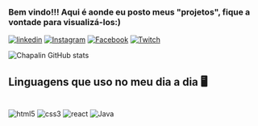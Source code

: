 
### Bem vindo!!! Aqui é aonde eu posto meus "projetos", fique a vontade para visualizá-los:)

[![linkedin](https://img.shields.io/badge/LinkedIn-0077B5?style=for-the-badge&logo=linkedin&logoColor=white)](https://www.linkedin.com/in/paulo-alexandre-1aa395231/)
[![Instagram](https://img.shields.io/badge/Instagram-E4405F?style=for-the-badge&logo=instagram&logoColor=white)](https://www.instagram.com/alexandrre_o/)
[![Facebook](https://img.shields.io/badge/Facebook-1877F2?style=for-the-badge&logo=facebook&logoColor=white)](https://www.facebook.com/p.alexandrepbs/)
[![Twitch](https://img.shields.io/badge/Twitch-9146FF?style=for-the-badge&logo=twitch&logoColor=white)](https://www.twitch.tv/chapalin_/about)

![Chapalin GitHub stats](https://github-readme-stats.vercel.app/api?username=Chapalin&show_icons=true&theme=tokyonight)

## Linguagens que uso no meu dia a dia 🖥️

<div style="display: inline_block"><br/>
 <img aling="center" alt="html5" src="https://img.shields.io/badge/HTML5-E34F26?style=for-the-badge&logo=html5&logoColor=white" 
 />
 <img aling="center" alt="css3" src="https://img.shields.io/badge/CSS3-1572B6?style=for-the-badge&logo=css3&logoColor=white" 
 />
 <img aling="center" alt="react" src="https://img.shields.io/badge/React-20232A?style=for-the-badge&logo=react&logoColor=61DAFB" 
 />
 <img aling="center" alt="Java" src="https://img.shields.io/badge/JavaScript-323330?style=for-the-badge&logo=javascript&logoColor=F7DF1E" 
 />
</div><br/>

 
